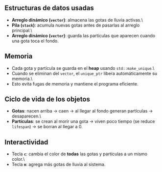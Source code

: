 ## Estructuras de datos usadas

-   **Arreglo dinámico (`vector`)**: almacena las gotas de lluvia
    activas.\
-   **Pila (`stack`)**: acumula nuevas gotas antes de pasarlas al
    arreglo principal.\
-   **Arreglo dinámico (`vector`)**: guarda las partículas que aparecen
    cuando una gota toca el fondo.

## Memoria

-   Cada gota y partícula se guarda en el **heap** usando
    `std::make_unique`.\
-   Cuando se eliminan del `vector`, el `unique_ptr` libera
    automáticamente su memoria.\
-   Esto evita fugas de memoria y mantiene el programa eficiente.

## Ciclo de vida de los objetos

-   **Gotas**: nacen arriba → caen → al llegar al fondo generan
    partículas → desaparecen.\
-   **Partículas**: se crean al morir una gota → viven poco tiempo (se
    reduce `lifespan`) → se borran al llegar a 0.

## Interactividad

-   Tecla **`c`**: cambia el color de **todas** las gotas y partículas a
    un mismo color.\
-   Tecla **`m`**: agrega más gotas de lluvia al sistema.

